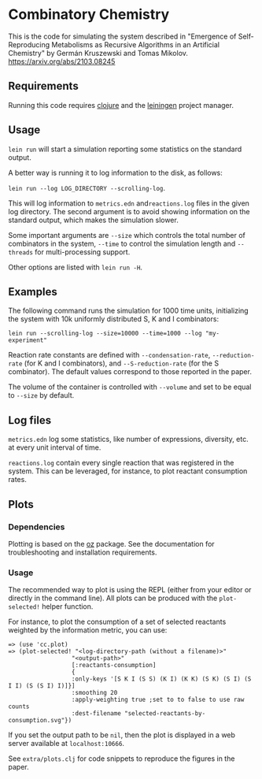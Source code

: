 # Combinatory Chemistry

This is the code for simulating the system described in 
"Emergence of Self-Reproducing Metabolisms as Recursive Algorithms in an Artificial Chemistry" by
Germán Kruszewski and Tomas Mikolov. 
https://arxiv.org/abs/2103.08245


## Requirements

Running this code requires [clojure](https://clojure.org/guides/getting_started)
and the [leiningen](https://leiningen.org/) project manager.

## Usage

`lein run`  will start a simulation reporting some statistics on the standard
output. 

A better way is running it to log information to the disk, as follows:

`lein run --log LOG_DIRECTORY --scrolling-log`. 

This will log information to `metrics.edn` and`reactions.log` files in the given
log directory. The second argument is to avoid showing information on the 
standard output, which makes the simulation slower.

Some important arguments are `--size` which controls the total number of 
combinators in the system, `--time` to control the simulation length and
`--threads` for multi-processing support. 

Other options are listed with `lein run -H`.

## Examples

The following command runs the simulation for 1000 time units, initializing
the system with 10k uniformly distributed S, K and I combinators:

`lein run --scrolling-log --size=10000 --time=1000 --log "my-experiment"`

Reaction rate constants are defined with `--condensation-rate`, `--reduction-rate`
(for K and I combinators), and `--S-reduction-rate` (for the S combinator).
The default values correspond to those reported in the paper.

The volume of the container is controlled with `--volume` and set to be equal
to `--size` by default.

## Log files

`metrics.edn` log some statistics, like number of expressions, diversity, etc.
at every unit interval of time.

`reactions.log` contain every single reaction that was registered in the system.
This can be leveraged, for instance, to plot reactant consumption rates.

## Plots

### Dependencies
Plotting is based on the [oz](https://github.com/metasoarous/oz) package. See
the documentation for troubleshooting and installation requirements.

### Usage

The recommended way to plot is using the REPL (either from your editor or
directly in the command line). All plots can be produced with the `plot-selected!`
helper function. 


For instance, to plot the consumption of a set of selected reactants
weighted by the information metric, you can use:

```
=> (use 'cc.plot)
=> (plot-selected! "<log-directory-path (without a filename)>" 
                  "<output-path>"
                  [:reactants-consumption]
                  {
                  :only-keys '[S K I (S S) (K I) (K K) (S K) (S I) (S I I) (S (S I) I)]}]
                  :smoothing 20
                  :apply-weighting true ;set to to false to use raw counts
                  :dest-filename "selected-reactants-by-consumption.svg"})
```

If you set the output path to be `nil`, then the plot is displayed in a web server
available at `localhost:10666`. 

See `extra/plots.clj` for code snippets to reproduce the figures in the paper.
